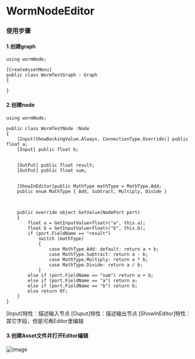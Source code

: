 # WormNodeEditor
### 使用步骤
#### 1.创建graph
```
using wormNode;

[CreateAssetMenu]
public class WormTestGraph : Graph
{
   
}

```
#### 2.创建node
```
using wormNode;

public class WormTestNode :Node
{
    [Input(ShowBackingValue.Always, ConnectionType.Override)] public float a;
    [Input] public float b;


    [OutPut] public float result;
    [OutPut] public float sum;


	[ShowInEditor]public MathType mathType = MathType.Add;
	public enum MathType { Add, Subtract, Multiply, Divide }



    public override object GetValue(NodePort port)
    {
        float a = GetInputValue<float>("a", this.a);
        float b = GetInputValue<float>("b", this.b);
        if (port.FieldName == "result")
            switch (mathType)
            {
                case MathType.Add: default: return a + b;
                case MathType.Subtract: return a - b;
                case MathType.Multiply: return a * b;
                case MathType.Divide: return a / b;
            }
        else if (port.FieldName == "sum") return a + b;
        else if (port.FieldName == "a") return a;
        else if (port.FieldName == "b") return b;
        else return 0f;
    }
}
```
[Input]特性：描述输入节点
[Ouput]特性：描述输出节点
[ShowInEditor]特性：其它字段，但是可再Editor里编辑
#### 3.创建Asset文件并打开Editor编辑
![image](https://github.com/BaiPingg/WormNodeEditor/imgs/example.jpg)
